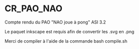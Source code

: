 # CR_PAO_NAO
Compte rendu du PAO "NAO joue à pong" ASI 3.2

Le paquet inkscape est requis afin de convertir les .svg en .png

Merci de compiler à l'aide de la commande bash compile.sh

